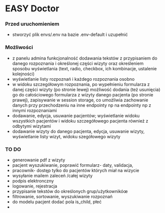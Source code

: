 # EASY Doctor

### Przed uruchomieniem

* stworzyć plik envs/.env na bazie .env-default i uzupełnić

### Możliwości

* z panelu admina funkcjonalność dodawania tekstów z przypisaniem do danego rozpoznania i określonej części wizyty oraz
  określeniem sposobu wyświetlania  (text, radio, checkbox, ich kombinacje, ustalenie kolejności)
* wyświetlanie listy rozpoznań i każdego rozpoznania osobno
* w widoku szczegółowym rozpoznania, po wypełnieniu formularza z danej części wizyty (po stronie lewej) możliwość
  dodania (też usunięcia) go do całościowego formularza z wizyty danego pacjenta (po stronie prawej), zapisywanie w session storage, co
  umożliwia zachowanie danych przy przechodzeniu na inne endpointy np na endpointy np z innymi rozpoznaniami
* dodawanie, edycja, usuwanie pacjentów; wyświetlanie widoku wszystkich pacjentów i widoku szczegółowego pacjenta również z odbytymi wizytami
* dodawanie wizyty do danego pacjenta, edycja, usuwanie wizyty, wyświetlanie listy wizyt, widoku szegółowego wizyty


### TO DO

* generowanie pdf z wizyty
* pacjent  wyszukiwanie, poprawić formularz- daty, validacja, 
* pracownik- dostęp tylko do pacjentów których miał na wizycie
* wysyłanie mailem zaleceń /całej wizyty
* podpis elektronczny
* logowanie, rejestracja
* przypisanie tekstów do określonych grup/użytkownikóœ
* filtrowanie, sortowanie, wyszukiwanie rozpoznań
* do modelu pacjent dodać pola is_child, płeć
* 
